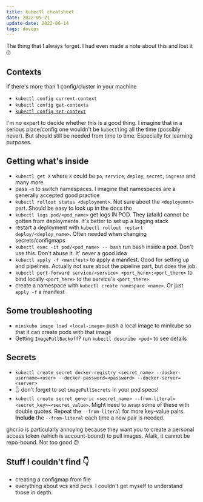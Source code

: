 ```yaml
---
title: kubectl cheatsheet
date: 2022-05-21
update-date: 2022-06-14
tags: devops
---
```


The thing that I always forget. I had even made a note about this and lost it 🙄

## Contexts

If there's more than 1 config/cluster in your machine

- `kubectl config current-context`
- `kubectl config get-contexts`
- [`kubectl config set-context`](https://jamesdefabia.github.io/docs/user-guide/kubectl/kubectl_config_set-context/)

I'm no expert to decide whether this is a good thing. I imagine that in a serious place/config one wouldn't be `kubectl`ing all the time (possibly never). But should still be needed from time to time. Especially for learning purposes.

## Getting what's inside

- `kubectl get X` where `X` could be `po`, `service`, `deploy`, `secret`, `ingress` and many more.
- pass `-n` to switch namespaces. I imagine that namespaces are a generally accepted good practice
- `kubectl rollout status <deployment>`. Not sure about the `<deployemnt>` part. Should be easy to look up in the docs tho
- `kubectl logs pod/<pod_name>` get logs IN POD. They (afaik) cannot be gotten from deployments. It's better to set up a logging stack
- restart a deployment with `kubectl rollout restart deploy/<deploy_name>`. Often needed when changing secrets/configmaps
- `kubectl exec -it pod/<pod_name> -- bash` run bash inside a pod. Don't use this. Don't abuse it. It' never a good idea
- `kubectl apply -f <manifest>` to apply a manifest. Good for setting up and pipelines. Actually not sure about the pipeline part, but does the job.
- `kubectl port-forward service/<service> <port_here>:<port_there>` to bind locally `<port_here>` to the service's `<port_there>`.
- create a namespace with `kubectl create namespace <name>`. Or just `apply -f` a manifest

## Some troubleshooting

- `minikube image load <local-image>` push a local image to minikube so that it can create pods with that image
- Getting `ImagePullBackoff`? run `kubectl describe <pod>` to see details

## Secrets

- `kubectl create secret docker-registry <secret_name> --docker-username=<user> --docker-password=<password> --docker-server=<server>`
- 👆 don't forget to set `imagePullSecrets` in your pod specs!
- `kubectl create secret generic <secret_name> --from-literal=<secret_key>=<secret_value>`. Might need to wrap some of these with double quotes. Repeat the `--from-literal` for more key-value pairs. **Include** the `--from-literal` each time a new pair is needed.

ghcr.io is particularly annoying because they want you to create a personal access token (which is account-bound) to pull images. Afaik, it cannot be repo-bound. Not too good 😕


## Stuff I couldn't find 👇

- creating a configmap from file
- everything about vcs and pvcs. I couldn't get myself to understand those in depth.

